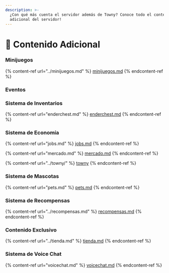 ```yaml
---
description: >-
  ¿Con qué más cuenta el servidor además de Towny? Conoce todo el contenido
  adicional del servidor!
---
```


# 🤩 Contenido Adicional

### Minijuegos

{% content-ref url="../minijuegos.md" %}
[minijuegos.md](../minijuegos.md)
{% endcontent-ref %}

### Eventos



### Sistema de Inventarios

{% content-ref url="enderchest.md" %}
[enderchest.md](enderchest.md)
{% endcontent-ref %}

### Sistema de Economía

{% content-ref url="jobs.md" %}
[jobs.md](jobs.md)
{% endcontent-ref %}

{% content-ref url="mercado.md" %}
[mercado.md](mercado.md)
{% endcontent-ref %}

{% content-ref url="../towny/" %}
[towny](../towny/)
{% endcontent-ref %}

### Sistema de Mascotas

{% content-ref url="pets.md" %}
[pets.md](pets.md)
{% endcontent-ref %}

### Sistema de Recompensas

{% content-ref url="../recompensas.md" %}
[recompensas.md](../recompensas.md)
{% endcontent-ref %}

### Contenido Exclusivo

{% content-ref url="../tienda.md" %}
[tienda.md](../tienda.md)
{% endcontent-ref %}

### Sistema de Voice Chat

{% content-ref url="voicechat.md" %}
[voicechat.md](voicechat.md)
{% endcontent-ref %}
